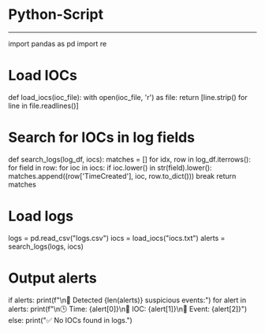 # Python-Script
---

import pandas as pd
import re

# Load IOCs
def load_iocs(ioc_file):
    with open(ioc_file, 'r') as file:
        return [line.strip() for line in file.readlines()]

# Search for IOCs in log fields
def search_logs(log_df, iocs):
    matches = []
    for idx, row in log_df.iterrows():
        for field in row:
            for ioc in iocs:
                if ioc.lower() in str(field).lower():
                    matches.append((row['TimeCreated'], ioc, row.to_dict()))
                    break
    return matches

# Load logs
logs = pd.read_csv("logs.csv")
iocs = load_iocs("iocs.txt")
alerts = search_logs(logs, iocs)

# Output alerts
if alerts:
    print(f"\n🚨 Detected {len(alerts)} suspicious events:")
    for alert in alerts:
        print(f"\n🕒 Time: {alert[0]}\n🎯 IOC: {alert[1]}\n📝 Event: {alert[2]}")
else:
    print("✅ No IOCs found in logs.")
